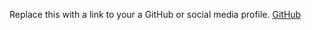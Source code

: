 Replace this with a link to your a GitHub or social media profile.
[GitHub](http://github.com/shuhrat-shokirov)
